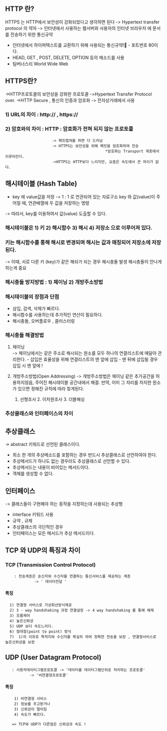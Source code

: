 

## HTTP 란?
 
 HTTPS 는  HTTP에서 보안성이 강화되었다고 생각하면 된다 
 -> Hypertext transfer protocol 의 약자 -> 인터넷에서 사용하는 웹서버와 사용자의 인터넷 브라우저 에 문서를 전송하기 위한 통신규약
 - 인터넷에서 하이퍼텍스트를 교환하기 위해 사용되는 통신규약! - 포트번호 80이다. 
 - HEAD, GET , POST, DELETE, OPTION 등의 메소드를 사용
 - 팀버너스리 World Wide Web

 

## HTTPS란?
   ->HTTP프로토콜의 보안성을 강화한 프로토콜
   ->Hypertext Transfer Protocol over. 
   ->HTTP Secure , 통신의 인증과 암호화 -> 전자상거래에서 사용 
   
 ### 1) URL의 차이 : http:// ,  https://
 ### 2) 암호와의 차이 : HTTP : 암호화가 전혀 되지 않는 프로토콜 
                         -> 패킷캡쳐를 하면 다 드러남
                         -> HTTPS는 보안성을 위해 패킷을 암호화하여 전송 
                                                 *암호화는 Transport 계층에서 이루어진다. 
                         ->HTTPS는 HTTP보다 느리지만, 요즘은 속도에서 큰 차이가 없다. 
                         
## 해시테이블 (Hash Table)
 - key 에 value값을 저장 -> 1 : 1 로 연관되어 있는 자료구소 
   key 와 값(value)이 주어질 때, 연관배열에 두 값을 저장하는 명령
    
 -> 따라서, key를 이용하여서 값(value) 도출할 수 있다. 
 
 ### 해시테이블은  1) 키 2) 해시함수 3) 해시 4) 저장소 으로 이루어져 있다.
 
 ### 키는 해시함수를 통해 해시로 변경되며 해시는 값과 매칭되어 저장소에 저장된다. 
   -> 이때, 서로 다른 키 (key)가 같은 해쉬가 되는 경우 해시충돌 발생
       해시충돌이 안나게 하는게 중요
       
 ### 해시충돌 방지방법 : 1) 체이닝  2) 개방주소방법
 
### 해시테이블의 장점과 단점 
   - 삼입, 검색, 삭제가 빠르다. 
   - 해시함수를 사용하는데 추가적인 연산이 필요하다. 
   - 해시충돌, 오버플로우 , 클러스터링
   
### 해시충돌 해결방법   
  1) 체이닝  
    -> 체이닝에서는 같은 주소로 해시되는 원소를 모두 하나의 연결리스트에 매달아 관리한다. 
    - 삽입은 효율성을 위해 연결리스트의 맨 앞에 삽입 
    - 맨 뒤에 삽입될 경우 삽입 시 맨 앞에 !
    
   2) 개방주소방법(Open Addressing)
     ->  개방주소방법은 체이닝 같은 추가공간을 허용하지않음, 주어진 해시테이블 공간내에서 해결.
         만약, 이미 그 자리를 차지한 원소가 있으면 정해진 규칙에 따라 찾게된다. 
         1. 선형조사   2. 이차원조사  3. 더블해싱 
         
 ### 추상클래스와 인터페이스의 차이 
 
 ## 추상클래스
 -> abstract 키워드로 선언된 클래스이다. 
 - 최소 한 개의 추상메소드를 포함하는 경우 반드시 추상클래스로 선언하여야 한다. 
 - 추상메서드가 하나도 없는 경우라도 추상클래스로 선언할 수 있다. 
 - 추상메서드는 내용이 비어있는 메서드이다. 
 - 객체를 생성할 수 없다. 
 
## 인터페이스
 -> 클래스들이 구현해야 하는 동작을 지정하는데 사용되는 추상형 
 - interface 키워드 사용
 - 규약 , 규제 
 - 추상클래스의 극단적인 경우 
 - 인터페이스는 모든 메서드가 추상 메서드이다. 
 
 ## TCP 와 UDP의 특징과 차이 
  ### TCP (Transmission Control Protocol) 
        : 전송계층은 송신자와 수신자를 연결하는 통신서비스를 제공하는 계층 
                 -> ' 데이터전달 '
   #### 특징 
      1) 연결형 서비스로 가상회선방식제공
      2) 3 - way handshaking 과정 연결설정 -> 4 way handshaking 를 통해 해제 
      3) 흐름제어 
      4) 높은신뢰성
      5) UDP 보다 속도느리다. 
      6) 점대점(point to point) 방식
      7)  1)의 이유로 목적지와 수신자를 확실히 하여 정확한 전송을 보장 , 연결형서비스로 높은신뢰성을 보장  
      
 ## UDP (User Datagram Protocol) 
       : 사용자데이터그램프로토콜 -> '데이터를 데이터그램단위로 처리하는 프로토콜'
               -> '비연결형프로토콜'
   #### 특징 
        1) 비연결형 서비스
        2) 정보를 주고받거나 
        3) 신뢰성이 떨어짐
        4) 속도가 빠르다. 
        
       => TCP와 UDP가 다른점은 신뢰성과 속도 ! 
       
       
                 
        
